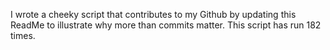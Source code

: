 I wrote a cheeky script that contributes to my Github by updating this ReadMe to illustrate why more than commits matter. This script has run 182 times.